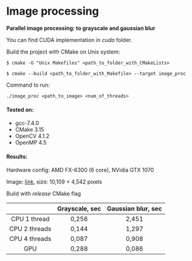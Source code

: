 # Image processing
**Parallel image processing: to grayscale and gaussian blur**

You can find CUDA implementation in *cuda* folder.

Build the project with CMake on Unix system:

`$ cmake -G "Unix Makefiles" <path_to_folder_with_CMakeLists>`

`$ cmake --build <path_to_folder_with_Makefile> --target image_proc`

Command to run:

`./image_proc <path_to_image> <num_of_threads>`

#### Tested on:
 - gcc-7.4.0
 - CMake 3.15
 - OpenCV 4.1.2
 - OpenMP 4.5

#### Results:

Hardware config: AMD FX-6300 (6 core), NVidia GTX 1070

Image: [link](https://commons.m.wikimedia.org/wiki/File:Fronalpstock_big.jpg), size: 10,109 × 4,542 pixels

Build with *release* CMake flag 

| | Grayscale, sec | Gaussian blur, sec |
| :------: | :------: | :------: |
| CPU 1 thread | 0,256 | 2,451 |
| CPU 2 threads | 0,144 | 1,297 |
| CPU 4 threads | 0,087 | 0,908 |
| GPU | 0,288 | 0,086 |